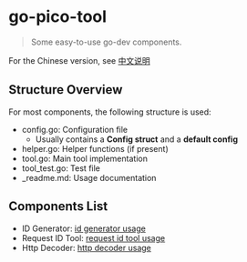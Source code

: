 # go-pico-tool

> Some easy-to-use go-dev components.

For the Chinese version, see [中文说明](./README.cn.md)

## Structure Overview

For most components, the following structure is used:
- config.go: Configuration file
    - Usually contains a **Config struct** and a **default config**
- helper.go: Helper functions (if present)
- tool.go: Main tool implementation
- tool_test.go: Test file
- _readme.md: Usage documentation

## Components List

- ID Generator: [id generator usage](./pkg/id_generator/_readme.en.md)
- Request ID Tool: [request id tool usage](./pkg/gin_pkg/request_id/_readme.en.md)
- Http Decoder: [http decoder usage](./pkg/gin_pkg/http_decoder/_readme.en.md)
